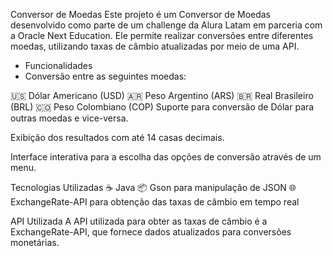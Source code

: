 Conversor de Moedas
Este projeto é um Conversor de Moedas desenvolvido como parte de um challenge da Alura Latam em parceria com a Oracle Next Education. Ele permite realizar conversões entre diferentes moedas, utilizando taxas de câmbio atualizadas por meio de uma API.

- Funcionalidades
- Conversão entre as seguintes moedas:

🇺🇸 Dólar Americano (USD)
🇦🇷 Peso Argentino (ARS)
🇧🇷 Real Brasileiro (BRL)
🇨🇴 Peso Colombiano (COP)
 Suporte para conversão de Dólar para outras moedas e vice-versa.

 Exibição dos resultados com até 14 casas decimais.

 Interface interativa para a escolha das opções de conversão através de um menu.

 Tecnologias Utilizadas
☕ Java
📦 Gson para manipulação de JSON
🌐 ExchangeRate-API para obtenção das taxas de câmbio em tempo real

API Utilizada
A API utilizada para obter as taxas de câmbio é a ExchangeRate-API, que fornece dados atualizados para conversões monetárias.
